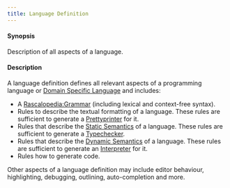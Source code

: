 ```yaml
---
title: Language Definition
---
```


#### Synopsis

Description of all aspects of a language.

#### Description

A language definition defines all relevant aspects of a programming language or [Domain Specific Language](../../Rascalopedia/DomainSpecificLanguage) and includes:

*  A [Rascalopedia:Grammar](../../Rascalopedia/Grammar) (including lexical and context-free syntax).
*  Rules to describe the textual formatting of a language. 
  These rules are sufficient to generate a [Prettyprinter](../../Rascalopedia/Prettyprinter) for it.
*  Rules that describe the [Static Semantics](../../Rascalopedia/StaticSemantics) of a language.
  These rules are sufficient to generate a [Typechecker](../../Rascalopedia/Typechecker).
*  Rules that describe the [Dynamic Semantics](../../Rascalopedia/DynamicSemantics) of a language. 
  These rules are sufficient to generate an [Interpreter](../../Rascalopedia/Interpreter) for it.
*  Rules how to generate code.


Other aspects of a language definition may include editor behaviour, highlighting, debugging, outlining, auto-completion and more.


